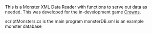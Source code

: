 This is a Monster XML Data Reader with functions to serve out data as needed. This was developed for the in-development game [Crowns](https://twitter.com/crowns_dev/).

scriptMonsters.cs     is the main program
monsterDB.xml         is an example monster database  
